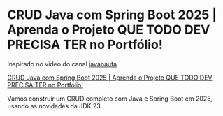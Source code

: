 # CRUD Java com Spring Boot 2025 | Aprenda o Projeto QUE TODO DEV PRECISA TER no Portfólio!

Inspirado no video do canal [javanauta](https://www.youtube.com/@javanauta)

[CRUD Java com Spring Boot 2025 | Aprenda o Projeto QUE TODO DEV PRECISA TER no Portfólio!](https://www.youtube.com/watch?v=yW7RrWfUeHE&list=PLVH4zxtGfwkPZfp2TGTI7yF0erKGBXozX)

Vamos construir um CRUD completo com Java e Spring Boot em 2025, usando as novidades da JDK 23.

